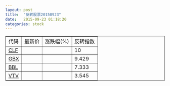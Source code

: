 ```yaml
---
layout: post
title:  "反转股票20150923"
date:   2015-09-23 01:18:20
categories: stock
---
```


<script type="text/javascript">
var stockList = []
stockList.push('gb_clf');
stockList.push('gb_gbx');
stockList.push('gb_bbl');
stockList.push('gb_vtv');
</script>

<table border="1">
 <tr>
 <td>代码</td>
  <td>最新价</td>
  <td>涨跌幅(%)</td>
 <td>反转指数</td>
</tr>
  <tr id="clf"><td><a href="http://stock.finance.sina.com.cn/usstock/quotes/CLF.html" target="_blank">CLF</a></td><td></td><td></td><td>10</td></tr>
  <tr id="gbx"><td><a href="http://stock.finance.sina.com.cn/usstock/quotes/GBX.html" target="_blank">GBX</a></td><td></td><td></td><td>9.429</td></tr>
  <tr id="bbl"><td><a href="http://stock.finance.sina.com.cn/usstock/quotes/BBL.html" target="_blank">BBL</a></td><td></td><td></td><td>7.333</td></tr>
  <tr id="vtv"><td><a href="http://stock.finance.sina.com.cn/usstock/quotes/VTV.html" target="_blank">VTV</a></td><td></td><td></td><td>3.545</td></tr>
</table>
